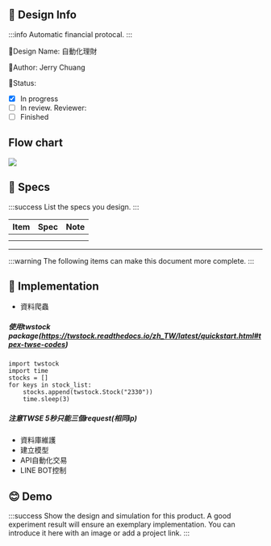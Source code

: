 
## :beginner: Design Info

:::info
Automatic financial protocal.
:::

:small_blue_diamond:Design Name: 自動化理財

:small_blue_diamond:Author: Jerry Chuang

:small_blue_diamond:Status: 
- [x] In progress
- [ ] In review. Reviewer:
- [ ] Finished

## Flow chart
![](https://hackmd.io/_uploads/BJyzFXwu3.png)

## :wrench: Specs

:::success
List the specs you design.
:::

| **Item** | **Spec** | **Note** |
| -------- | -------- | -------- |
|          |          |          |
|          |          |          |

***
:::warning
The following items can make this document more complete.
:::

## :feet: Implementation

* 資料爬蟲
#####  使用twstock package(https://twstock.readthedocs.io/zh_TW/latest/quickstart.html#tpex-twse-codes)
```
import twstock
import time
stocks = []
for keys in stock_list:
    stocks.append(twstock.Stock("2330"))
    time.sleep(3)
```
#####    注意TWSE 5秒只能三個request(相同ip)
* 資料庫維護
* 建立模型
* API自動化交易
* LINE BOT控制

## :blush: Demo
:::success
Show the design and simulation for this product. A good experiment result will ensure an exemplary implementation. You can introduce it here with an image or add a project link.
:::
